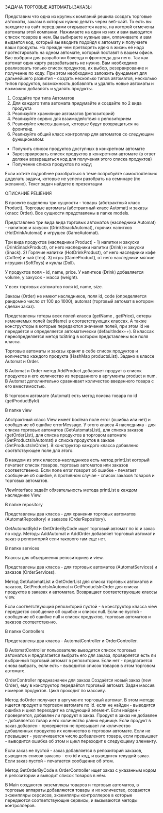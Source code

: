ЗАДАЧА ТОРГОВЫЕ АВТОМАТЫ.ЗАКАЗЫ

Представим что одна из крупных компаний решила создать торговые автоматы, заказы в которых нужно делать через веб-сайт. То есть вы заходите на сайт перед вами открывается карта, на которой отмечены автоматы этой компании. Нажимаете на один из них и вам выводится список товаров в нем. Вы выбираете нужные вам, оплачиваете и вам выдается код, который вы вводите подойдя к автомату и получаете ваши продукты.
Но прежде чем претворять идею в жизнь её надо протестировать на одном автомате, который поставят в вашем офисе. Вас выбрали для разработки бэкенда и фронтенда для него. Так как автомат один карту разрабатывать не нужно. Вам необходимо реализовать только список продуктов, их выбор, резервирование и получение по коду. При этом необходимо заложить фундамент для дальнейшего развития - создать несколько типов автоматов, несколько типов продуктов, возможность добавлять и удалять новые автоматы и возможно добавлять и удалять продукты.
1. Создайте три типа Автоматов
2. Для каждого типа автомата придумайте и создайте по 2 вида продукта
3. Реализуйте хранилище автоматов (репозиторий)
4. Реализуйте сервис для взаимодействия с репозиторием
5. Реализуйте классы данных, которые будут возвращаться на фронтенд
6. Реализуйте общий класс контроллер для автоматов со следующим функционалом:
* Получить список продуктов доступных в конкретном автомате
* Зарезервировать список продуктов в конкретном автомате (в ответ должен возвращаться код для получения этого списка продуктов)
* Получение списка продуктов по коду;

Если хотите подробнее разобраться в теме попробуйте самостоятельно доделать задачи, которые не успели разобрать на семинаре (по желанию). Текст задач найдете в презентации

ОПИСАНИЕ РЕШЕНИЯ

В проекте выделены три сущности - товары (абстрактный класс Product), Торговые автоматы (абстрактный класс Automat) и заказы (класс Order). Все сущности представлены в папке models.

Представлено три вида вида торговых автоматов (наследники Automat) - напитков и закусок (DrinkSnackAutomat), горячих напитков (HotDrinkAutomat) и игрушек (GameAutomat).

Три вида продуктов (наследники Product) - 1) напитки и закуски (DrinkSnackProduct), от него наследники напитки (Drink) и закуски (Snack). 2) Горячие напитки (HotDrinkProduct), от него наследники кофе (Coffee) и чай (Tea). 3) игры (GameProduct), от него наследники мягкие игрушки (SoftToys) и куклы (Doll).

У продуктов поля - id, name, price. У напитков (Drink) добавляется volume, у закусок - масса (weight).

У всех торговых автоматов поля id, name, size. 

Заказы (Order) не имеют наследников, поля id, code (определяется рандомно число от 100 до 1000), automat (торговый автомат в котором сделан заказ).

Представлены гетеры всех полей класса (getName , getPrice), сетеры изменяемых полей (setName) в соответствующих классах. А также конструкторы в которые передаются значения полей, при этом id не передаётся и определяется автоматически (defaultIndex++). В классах переопределяется метод toString в котором представлены все поля класса.

Торговые автоматы и заказы хранят в себе список продуктов и количество каждого продукта (HashMap productsList). Задано в классе Automat и Order.

В Automat и Order метод AddProduct добавляет продукт в список продуктов и его количество из переданного в аргументы product и num. В Automat дополнительно сравнивает количество введенного товара с его вместимостью.

В торговом автомате (Automat) есть метод поиска товара по id (getProductById)


В папке view

Абстрактный класс View имеет boolean поле error (ошибка или нет) и сообщение об ошибке errorMessage. У этого класса 4 наследника - для списка торговых автоматов (GetAutomatsList), для списка заказов (getOrderList), для списка продуктов в торговом автомате (GetProductsInAutomat) и списка продуктов в заказе (GetProductsInOrder). В конструктор каждого класса добавлено соотвтствующее поле для этого.

В каждом из этих классов-наследников есть метод printList который печатает список товаров, торговых автоматов или заказов соответственно. Если поле error говорит об ошибке - печатает сообщение об ошибке, в противном случае - список заказов товаров и торговых автоматов.

ViewInterface задаёт обязательность метода printList в каждом наследнике View.


В папке repository

Представлены два класса - для хранения торговых автоматов (AutomatRepository) и заказов (OrderRepository).

GetAutomatById и GetOrderByCode ищет торговый автомат по id и заказ по коду. Методы AddAutomat и AddOrder добавляет торговый автомат и заказ в репозиторий если такового там еще нет.


В папке services

Классы для объединения репозиториев и view.

Представлены два класса - для торговых автоматов (AutomatServices) и заказов (OrderServices).

Метод GetAutomatList и GetOrderList для списка торговых автоматов и заказов, GetProductsInAutomat и GetProductsInOrder для списка продуктов в заказах и автоматах. Возвращает соответствующие классы view.

Если соответствующий репозиторий пустой - в конструктор класса view передается сообщение об ошибке и список null. Если не пустой - сообщение об ошибке null и список продуктов, торговых автоматов и заказов соответственно.


В папке Controllers

Представлены два класса - AutomatController и OrderController.

В AutomatController пользователю выводится список торговых автоматов и предлагается выбрать его для заказа, проверяется есть ли выбранный торговый автомат в репозитории. Если нет - предлагается снова выбрать, если есть - выводится список товаров в этом торговом автомате.

OrderController предназначен для заказа.Создаётся новый заказ (new Order), ему в конструктор передаётся торговый автомат. Задан массив номеров продуктов. Цикл проходит по массиву.

Метод doOrder получает в аргументе торговый автомат. В этом методе ищется продукт в торговом автомате по id. если не найден - выводится ошибка и цикл переходит на следующий элемент. Если найден - проверяется, добавлен ли продукт в заказ. Продукт в заказ не добавлен - добавляется товар и его количество равно единице. Если продукт в заказ добавлен - проверяется не превышает ли количество добавленных продуктов их количество в торговом автомате. Если не превышает - увеличивается число добавленого товара, если превышает - выводится ошибка об этом и цикл переходит к следующему элементу.

Если заказ не пустой - заказ добавляется в репозиторий заказов, выводится список заказов - его id и код, и выводится текущий заказ. Если заказ пустой - печатается сообщение об этом.

Метод GetOrderByCode в OrderController ищет заказ с указанным кодом в репозитории и выводит список товаров в нём.


В Main создаются экземпляры товаров и торговых автоматов, в торговые аппараты добавляются товары и их количество, создаются экземпляры серсисов, экземпляры контроллеров в которые передаются соответствующие сервисы, и вызываются методы контроллеров.
